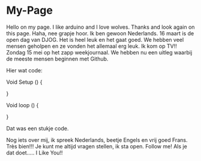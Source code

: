 # My-Page
Hello on my page.
I like arduino and I love wolves.
Thanks and look again on this page.
Haha, nee grapje hoor.
Ik ben gewoon Nederlands.
16 maart is de open dag van DJOG.
Het is heel leuk en het gaat goed. 
We hebben veel mensen geholpen en ze vonden het allemaal erg leuk.
Ik kom op TV!! Zondag 15 mei op het zapp weekjournaal.
We hebben nu een uitleg waarbij de meeste mensen beginnen met Github.

Hier wat code:


Void Setup () {

}

Void loop () {

}

Dat was een stukje code.

Nog iets over mij, ik spreek Nederlands, beetje Engels en vrij goed Frans. Très bien!!!
Je kunt me altijd vragen stellen, ik sta open.
Follow me!
Als je dat doet.....
I Like You!!
